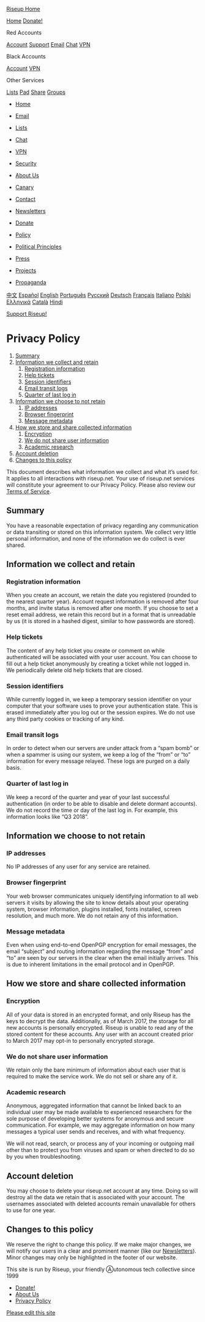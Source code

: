 [Riseup Home](https://riseup.net/en)

[Home](https://riseup.net/) [Donate!](https://riseup.net/donate)

Red Accounts

[Account](https://account.riseup.net/) [Support](https://support.riseup.net/) [Email](https://mail.riseup.net/) [Chat](https://riseup.net/chat) [VPN](https://riseup.net/vpn)

Black Accounts

[Account](https://black.riseup.net/) [VPN](https://riseup.net/vpn)

Other Services

[Lists](https://lists.riseup.net/) [Pad](https://pad.riseup.net/) [Share](https://share.riseup.net/) [Groups](https://we.riseup.net/)

*   [Home](https://riseup.net/en)
*   [Email](https://riseup.net/en/email)
*   [Lists](https://riseup.net/en/lists)
*   [Chat](https://riseup.net/en/chat)
*   [VPN](https://riseup.net/en/vpn)
*   [Security](https://riseup.net/en/security)
*   [About Us](https://riseup.net/en/about-us)

*   [Canary](https://riseup.net/en/canary)
*   [Contact](https://riseup.net/en/about-us/contact)
*   [Newsletters](https://riseup.net/en/about-us/newsletter)
*   [Donate](https://riseup.net/en/donate)
*   [Policy](https://riseup.net/en/about-us/policy)
*   [Political Principles](https://riseup.net/en/about-us/politics)
*   [Press](https://riseup.net/en/about-us/press)
*   [Projects](https://riseup.net/en/about-us/projects)
*   [Propaganda](https://riseup.net/en/about-us/propaganda)

 

[中文](https://riseup.net/zh/about-us/policy/privacy-policy) [Español](https://riseup.net/es/about-us/policy/privacy-policy) [English](https://riseup.net/en/about-us/policy/privacy-policy) [Português](https://riseup.net/pt/about-us/policy/privacy-policy) [Pyccĸий](https://riseup.net/ru/about-us/policy/privacy-policy) [Deutsch](https://riseup.net/de/about-us/policy/privacy-policy) [Français](https://riseup.net/fr/about-us/policy/privacy-policy) [Italiano](https://riseup.net/it/about-us/policy/privacy-policy) [Polski](https://riseup.net/pl/about-us/policy/privacy-policy) [Ελληνικά](https://riseup.net/el/about-us/policy/privacy-policy) [Català](https://riseup.net/ca/about-us/policy/privacy-policy) [Hindi](https://riseup.net/hi/about-us/policy/privacy-policy)

[Support Riseup!](https://riseup.net/en/donate)

Privacy Policy
==============

1.  [Summary](#summary)
2.  [Information we collect and retain](#information-we-collect-and-retain)
    1.  [Registration information](#registration-information)
    2.  [Help tickets](#help-tickets)
    3.  [Session identifiers](#session-identifiers)
    4.  [Email transit logs](#email-transit-logs)
    5.  [Quarter of last log in](#quarter-of-last-log-in)
3.  [Information we choose to not retain](#information-we-choose-to-not-retain)
    1.  [IP addresses](#ip-addresses)
    2.  [Browser fingerprint](#browser-fingerprint)
    3.  [Message metadata](#message-metadata)
4.  [How we store and share collected information](#how-we-store-and-share-collected-information)
    1.  [Encryption](#encryption)
    2.  [We do not share user information](#we-do-not-share-user-information)
    3.  [Academic research](#academic-research)
5.  [Account deletion](#account-deletion)
6.  [Changes to this policy](#changes-to-this-policy)

This document describes what information we collect and what it’s used for. It applies to all interactions with riseup.net. Your use of riseup.net services will constitute your agreement to our Privacy Policy. Please also review our [Terms of Service](https://riseup.net/en/tos/).

Summary
-------

You have a reasonable expectation of privacy regarding any communication or data transiting or stored on this information system. We collect very little personal information, and none of the information we do collect is ever shared.

Information we collect and retain
---------------------------------

### Registration information

When you create an account, we retain the date you registered (rounded to the nearest quarter year). Account request information is removed after four months, and invite status is removed after one month. If you choose to set a reset email address, we retain this record but in a format that is unreadable by us (it is stored in a hashed digest, similar to how passwords are stored).

### Help tickets

The content of any help ticket you create or comment on while authenticated will be associated with your user account. You can choose to fill out a help ticket anonymously by creating a ticket while not logged in. We periodically delete old help tickets that are closed.

### Session identifiers

While currently logged in, we keep a temporary session identifier on your computer that your software uses to prove your authentication state. This is erased immediately after you log out or the session expires. We do not use any third party cookies or tracking of any kind.

### Email transit logs

In order to detect when our servers are under attack from a “spam bomb” or when a spammer is using our system, we keep a log of the “from” or “to” information for every message relayed. These logs are purged on a daily basis.

### Quarter of last log in

We keep a record of the quarter and year of your last successful authentication (in order to be able to disable and delete dormant accounts). We do not record the time or day of the last log in. For example, this information looks like “Q3 2018”.

Information we choose to not retain
-----------------------------------

### IP addresses

No IP addresses of any user for any service are retained.

### Browser fingerprint

Your web browser communicates uniquely identifying information to all web servers it visits by allowing the site to know details about your operating system, browser information, plugins installed, fonts installed, screen resolution, and much more. We do not retain any of this information.

### Message metadata

Even when using end-to-end OpenPGP encryption for email messages, the email “subject” and routing information regarding the message “from” and “to” are seen by our servers in the clear when the email initially arrives. This is due to inherent limitations in the email protocol and in OpenPGP.

How we store and share collected information
--------------------------------------------

### Encryption

All of your data is stored in an encrypted format, and only Riseup has the keys to decrypt the data. Additionally, as of March 2017, the storage for all new accounts is personally encrypted. Riseup is unable to read any of the stored content for these accounts. Any user with an account created prior to March 2017 may opt-in to personally encrypted storage.

### We do not share user information

We retain only the bare minimum of information about each user that is required to make the service work. We do not sell or share any of it.

### Academic research

Anonymous, aggregated information that cannot be linked back to an individual user may be made available to experienced researchers for the sole purpose of developing better systems for anonymous and secure communication. For example, we may aggregate information on how many messages a typical user sends and receives, and with what frequency.

We will not read, search, or process any of your incoming or outgoing mail other than to protect you from viruses and spam or when directed to do so by you when troubleshooting.

Account deletion
----------------

You may choose to delete your riseup.net account at any time. Doing so will destroy all the data we retain that is associated with your account. The usernames associated with deleted accounts remain unavailable for others to use for one year.

Changes to this policy
----------------------

We reserve the right to change this policy. If we make major changes, we will notify our users in a clear and prominent manner (like our [Newsletters](https://riseup.net/en/about-us/newsletter)). Minor changes may only be highlighted in the footer of our website.

This site is run by Riseup, your friendly Ⓐutonomous tech collective since 1999

*   [Donate!](https://riseup.net/en/donate)
*   [About Us](https://riseup.net/en/about-us)
*   [Privacy Policy](https://riseup.net/en/privacy-policy)

[Please edit this site](https://github.com/riseupnet/riseup_help)